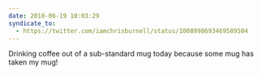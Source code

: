 ```yaml
---
date: 2018-06-19 10:03:29
syndicate_to:
  - https://twitter.com/iamchrisburnell/status/1008998693469589504
---
```


Drinking coffee out of a sub-standard mug today because some mug has taken my mug!
